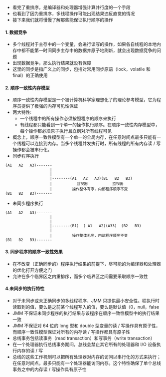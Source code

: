 - 看完了重排序，是编译器和处理器增强计算并行度的一个手段
- 也看到了因为重排序，多线程操作可能出现结果违反直觉的情况
- 接下来我们就将慢慢了解那些能保证执行顺序的操作

#### 1. 数据竞争
- 多个线程对于主存中的一个变量，会进行读写的操作，如果各自线程的本地内存中都不能第一时间同步主存中的数据并原子地刷新，就会出现数据竞争的问题
- 出现数据竞争，那么执行结果就没有保障
- 这里的同步是指广义上的同步，包括对常用同步原语（lock，volatile 和 final）的正确使用

#### 2. 顺序一致性内存模型
- 顺序一致性内存模型是一个被计算机科学家理想化了的理论参考模型，它为程序员提供了极强的内存可见性保证
- 两大特性:
    - 一个线程中的所有操作必须按照程序的顺序来执行
    - 有线程都只能看到一个单一的操作执行顺序。在顺序一致性内存模型中，每个操作都必须原子执行且立刻对所有线程可见
- 概念上，顺序一致性模型有一个单一的全局内存，在任意时间点最多只能有一个线程可以连接到内存。当多个线程并发执行时，所有线程的所有内存读 / 写操作都会被串行化。
- 同步程序执行
```text
(A1   A2   A3)-------
                    |
                    |
                    |--------(A1   A2   A3)(B1   B2   B3)
                    |           监视器           监视器
                    |         操作整体有序，内部程序顺序不变
(B1   B2   B3)-------                    

```
- 未同步程序执行
```text
(A1   A2   A3)-------
                    |
                    |
                    |--------(B1)  ( A1   A2)(A33)  (B2   B3)
                    |                      
                    |         操作整体无序，内部程序顺序不变
(B1   B2   B3)-------                    

```

#### 3. 同步程序的顺序一致性效果
- 在不改变（正确同步的）程序执行结果的前提下，尽可能的为编译器和处理器的优化打开方便之门
- 允许在多个临界区之内重排序，而多个临界区之间需要采取顺序一致性


#### 4.未同步的执行特性
- 对于未同步或未正确同步的多线程程序，JMM 只提供最小安全性。程执行时读取到的值，要么是之前某个线程写入的值，要么是默认值（0，null，false
- JMM 不保证未同步程序的执行结果与该程序在顺序一致性模型中的执行结果一致
- JMM 不保证对 64 位的 long 型和 double 型变量的读 / 写操作具有原子性，而顺序一致性模型保证对所有的内存读 / 写操作都具有原子性
- 总线事务包括读事务（read transaction）和写事务（write transaction）
- 在一个处理器执行总线事务期间，总线会禁止其它所有的处理器和 I/O 设备执行内存的读 / 写
- 总线的这些工作机制可以把所有处理器对内存的访问以串行化的方式来执行；在任意时间点，最多只能有一个处理器能访问内存。这个特性确保了单个总线事务之中的内存读 / 写操作具有原子性